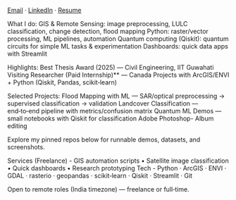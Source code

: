 [Email](revathiiitg@gmail.com) · [LinkedIn](https://www.linkedin.com/in/revathign/) · [Resume](./Revathi_Resume.pdf)
 
What I do:
GIS & Remote Sensing: image preprocessing, LULC classification, change detection, flood mapping
Python: raster/vector processing, ML pipelines, automation
Quantum computing (Qiskit): quantum circuits for simple ML tasks & experimentation
Dashboards: quick data apps with Streamlit

Highlights:
Best Thesis Award (2025) — Civil Engineering, IIT Guwahati
Visiting Researcher (Paid Internship)** — Canada
Projects with ArcGIS/ENVI + Python (Qiskit, Pandas, scikit‑learn)

Selected Projects:
Flood Mapping with ML — SAR/optical preprocessing → supervised classification → validation
Landcover Classification — end‑to‑end pipeline with metrics/confusion matrix
Quantum ML Demos — small notebooks with Qiskit for classification
Adobe Photoshop- Album editing 

Explore my pinned repos below for runnable demos, datasets, and screenshots.

Services (Freelance) - GIS automation scripts • Satellite image classification • Quick dashboards • Research prototyping
Tech - Python · ArcGIS · ENVI · GDAL · rasterio · geopandas · scikit‑learn · Qiskit · Streamlit · Git

Open to remote roles (India timezone) — freelance or full‑time.
